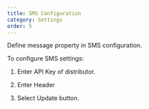 ```yaml
---
title: SMS Configuration
category: Settings
order: 5
---
```



Define message property in SMS configuration.  

To configure SMS settings: 

1. Enter API Key of distributor. 

2. Enter Header 

3. Select Update button. 
